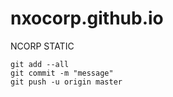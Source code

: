 # nxocorp.github.io
NCORP STATIC

    git add --all
    git commit -m "message"
    git push -u origin master